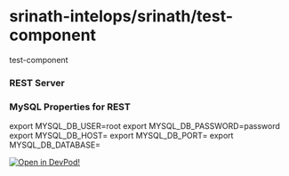 # srinath-intelops/srinath/test-component
test-component


### REST Server





    
### MySQL Properties for REST
export MYSQL_DB_USER=root
export MYSQL_DB_PASSWORD=password
export MYSQL_DB_HOST=
export MYSQL_DB_PORT=
export MYSQL_DB_DATABASE=
    



[![Open in DevPod!](https://devpod.sh/assets/open-in-devpod.svg)](https://devpod.sh/open#https://github.com/srinath-intelops/srinath/test-component)